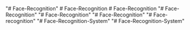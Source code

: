 "# Face-Recognition" 
#   F a c e - R e c o g n i t i o n  
 #   F a c e - R e c o g n i t i o n  
 "# Face-Recognition" 
"# Face-Recognition" 
"# Face-Recognition" 
"# Face-recognition" 
"# Face-Recognition-System" 
"# Face-Recognition-System" 
